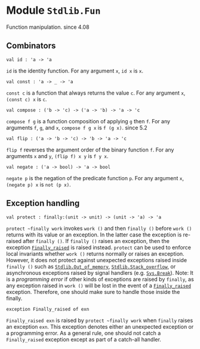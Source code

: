 # Module `Stdlib.Fun`
Function manipulation.
since 4.08
## Combinators
```
val id : 'a -> 'a
```
`id` is the identity function. For any argument `x`, `id x` is `x`.
```
val const : 'a -> _ -> 'a
```
`const c` is a function that always returns the value `c`. For any argument `x`, `(const c) x` is `c`.
```
val compose : ('b -> 'c) -> ('a -> 'b) -> 'a -> 'c
```
`compose f g` is a function composition of applying `g` then `f`. For any arguments `f`, `g`, and `x`, `compose f g x` is `f (g x)`.
since 5.2
```
val flip : ('a -> 'b -> 'c) -> 'b -> 'a -> 'c
```
`flip f` reverses the argument order of the binary function `f`. For any arguments `x` and `y`, `(flip f) x y` is `f y x`.
```
val negate : ('a -> bool) -> 'a -> bool
```
`negate p` is the negation of the predicate function `p`. For any argument `x`, `(negate p) x` is `not (p x)`.
## Exception handling
```
val protect : finally:(unit -> unit) -> (unit -> 'a) -> 'a
```
`protect ~finally work` invokes `work ()` and then `finally ()` before `work ()` returns with its value or an exception. In the latter case the exception is re-raised after `finally ()`. If `finally ()` raises an exception, then the exception [`Finally_raised`](./#exception-Finally_raised) is raised instead.
`protect` can be used to enforce local invariants whether `work ()` returns normally or raises an exception. However, it does not protect against unexpected exceptions raised inside `finally ()` such as [`Stdlib.Out_of_memory`](./Stdlib.md#exception-Out_of_memory), [`Stdlib.Stack_overflow`](./Stdlib.md#exception-Stack_overflow), or asynchronous exceptions raised by signal handlers (e.g. [`Sys.Break`](./Stdlib-Sys.md#exception-Break)).
Note: It is a *programming error* if other kinds of exceptions are raised by `finally`, as any exception raised in `work ()` will be lost in the event of a [`Finally_raised`](./#exception-Finally_raised) exception. Therefore, one should make sure to handle those inside the finally.
```
exception Finally_raised of exn
```
`Finally_raised exn` is raised by `protect ~finally work` when `finally` raises an exception `exn`. This exception denotes either an unexpected exception or a programming error. As a general rule, one should not catch a `Finally_raised` exception except as part of a catch-all handler.